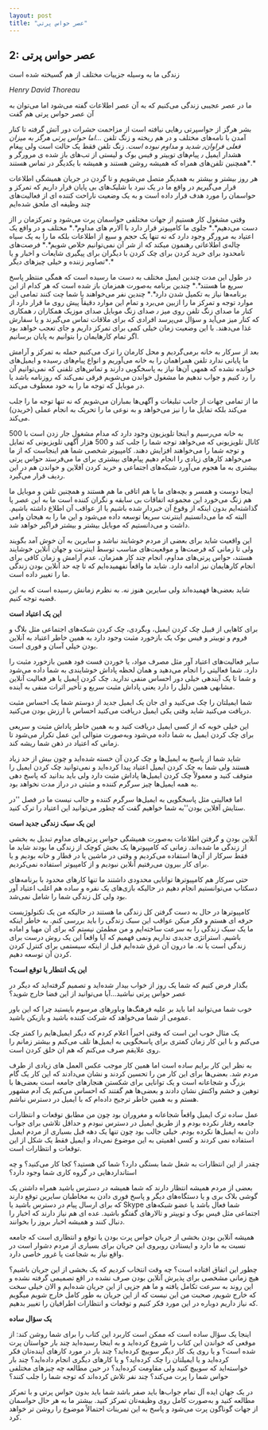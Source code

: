```yaml
---
layout: post
title: "عصر حواس پرتي"
---
```

2: عصر حواس پرتی
----------------

زندگی ما به وسیله جزییات مختلف از هم گسیخته شده است

*Henry David Thoreau*

ما در عصر عجیبی زندگی می‌کنیم که به آن عصر اطلاعات گفته می‌شود اما
می‌توان به آن عصر حواس پرتی هم گفت

بشر هرگز از حواسپرتی رهایی نیافته است از مزاحمت حشرات دور آتش گرفته تا
کنار آمدن با نامه‌های مختلف و در هم ریخته و زنگ تلفن *...*اما حواس پرتی
هرگز به میزان فعلی فراوان٫ شدید و مداوم نبوده است*.* زنگ تلفن فقط یک
حالت است ولی پیغام هشدار ایمیل ٫ پیام‌های توییتر و فیس بوک و لیستی از
تب‌های باز شده ی مرورگر و همچنین تلفن‌های همراه که همیشه روشن هستند و
همیشه با یکدیگر در تماس هستند*.*

هر روز بیشتر و بیشتر به همدیگر متصل می‌شویم و تا گردن در جریان همیشگی
اطلاعات قرار می‌گیریم در واقع ما در یک نبرد با شلیک‌های بی پایان قرار
داریم که تمرکز و حواسمان را مورد هدف قرار داده است و به یک وضعیت ناراحت
کننده ای از فعالیت‌های چند وظیفه ای ملحق شده‌ایم

وقتی مشغول کار هستیم از جهات مختلفی حواسمان پرت می‌شود و تمرکزمان ر ااز
دست می‌دهیم*.* جلوی ما کامپیوتر قرار دارد با آلارم های مداوم*.* مختلف و
در واقع یک اعتیاد به مرورگر وجود دارد که نه تنها یک حجم و سیع از اطلاعات
بلکه ما را به یک سیاه چاله‌ی اطلاعاتی رهنمون میکند که از شر آن
نمی‌توانیم خلاص شویم*.* فرصت‌های نامحدود برای خرید کردن برای چک کردن با
دیگران برای پیگیری شایعات و اخبار و یا تصاویر زننده و خیلی چیزهای
دیگر*.*

در طول این مدت چندین ایمیل مختلف به دست ما رسیده است که همگی منتظر پاسخ
سریع ما هستند*.* چندین برنامه به‌صورت همزمان باز شده است که هر کدام از
این برنامه‌ها نیاز به تکمیل شدن دارد*.* چندین نفر می‌خواهند با شما چت
کنند تمامی این موارد توجه و تمرکز ما را ازبین می‌برد و تمام این موارد
دقیقاً پیش روی ما قرار دارد از کنار ما صدای زنگ تلفن روی میز ٫ صدای زنگ
موبایل صدای موزیک همکاران ٫ همکاری که کنار میز می‌آید و سؤال می‌پرسد
افرادی که برای ملاقات تماس می‌گیرند و یا سفارش غذا می‌دهند. با این وضعیت
زمان خیلی کمی برای تمرکز داریم و جای تعجب خواهد بود اگر تمام کارهایمان
را بتوانیم به پایان برسانیم.

بعد از سرکار به خانه برمی‌گردیم و محل کارمان را ترک می‌کنیم حمله به
تمرکز و آرامش ما پایانی ندارد تلفن همراهمان را به خانه می‌آوریم و انواع
پیام‌های رسیده و ایمیل‌های خوانده نشده که همهی آن‌ها نیاز به پاسخگویی
دارند و تماس‌های تلفنی که نمی‌توانیم آن را رد کنیم و جواب ندهیم ما مشغول
خواندن می‌شویم فرقی نمی‌کند که روزنامه باشد یا در موبایل که توجه ما را
به خود معطوف می‌کند.

ما از تمامی جهات از جانب تبلیغات و آگهی‌ها بمباران می‌شویم که نه تنها
توجه ما را جلب می‌کند بلکه تمایل ما را نیز می‌خواهد و به نوعی ما را
تحریک به انجام عملی (خریدن) می‌کند.

به خانه می‌رسیم و اینجا تلویزیون وجود دارد که مدام مشغول جار زدن است با
500 کانال تلویزیونی که می‌خواهد توجه شما را جلب کند و 500 هزار آگهی
تلویزیونی که تمایل و توجه شما را می‌خواهند افزایش دهند. کامپیوتر شخصی
شما هم اینجاست که از ما می‌خواهد کارهای زیادی را انجام دهیم پیام‌های
بیشتری برای ما می‌فرستد حواس پرتی بیشتری به ما هجوم می‌آورد شبکه‌های
اجتماعی و خرید کردن آفلاین و خواندن هم در این ردیف قرار می‌گیرد.

اینجا دوست و همسر و بچه‌های ما یا هم اتاقی ما هم هستند و همچنین تلفن و
موبایل ما هم زنگ می‌خورد این مجموعه اتفاقات بی سابقه و نگران کننده است
ما به این عصر پا گذاشته‌ایم بدون اینکه از وقوع آن خبردار شده باشیم یا از
عواقب آن اطلاع داشته باشیم. البته که ما می‌دانستیم اینترنت سریعاً توسعه
داده می‌شود و این ما را به هیجان وامی داشت و می‌دانستیم که موبایل بیشتر
و بیشتر فراگیر خواهد شد.

این واقعیت شاید برای بعضی از مردم خوشایند نباشد و سایرین به آن خوش آمد
بگویند ولی تا زمانی که فرصت‌ها و موقعیت‌های مناسب توسط اینترنت و جهان
آنلاین خوشایند هستند، حواس پرتی‌های مداوم، انجام چند کار همزمان، عدم
آرامش و زمان کافی برای انجام کارهایمان نیز ادامه دارد. شاید ما واقعاً
نفهمیده‌ایم که تا چه حد آنلاین بودن زندگی ما را تغییر داده است.

شاید بعضی‌ها فهمیده‌اند ولی سایرین هنوز نه. به نظرم زمانش رسیده است که
به این قضیه توجه کنیم.

**این یک اعتیاد است**

برای کاهایی از قبیل چک کردن ایمیل، وبگردی، چک کردن شبکه‌های اجتماعی مثل
بلاگ و فروم و توییتر و فیس بوک یک بازخورد مثبت وجود دارد به همین خاطر
اعتیاد به آنلاین بودن خیلی آسان و فوری است.

سایر فعالیت‌های اعتیاد آور مثل مصرف مواد، یا خوردن فست فود همین بازخورد
مثبت را دارد. شما فعالیتی را انجام می‌دهید و همان لحظه پاداش خوشایندی به
شما داده می‌شود و شما تا یک آیندهی خیلی دور احساس منفی ندارید. چک کردن
ایمیل یا هر فعالیت آنلاین مشابهی همین دلیل را دارد یعنی پاداش مثبت سریع
و تأخیر اثرات منفی به آینده.

شما ایمیلتان را چک می‌کنید و ای جان یک ایمیل جدید از دوستم شما یک احساس
مثبت دریافت می‌کنید شاید وقتی یکی ایمیل دریافت می‌کنید احساس با ارزش
بودن می‌کنید.

این خیلی خوبه که از کسی ایمیل دریافت کنید و به همین خاطر پاداش مثبت و
سریعی برای چک کردن ایمیل به شما داده می‌شود وبه‌صورت متوالی این عمل
تکرار می‌شود تا زمانی که اعتیاد در ذهن شما ریشه کند.

شاید شما از پاسخ به ایمیل‌ها و چک کردن آن خسته شده‌اید و چون بیش از حد
زیاد هستند ولی شما به چک کردن ایمیل اعتیاد پیدا کرده‌اید و نمی‌توانید چک
کردن ایمیل را متوقف کنید و معمولاً چک کردن ایمیل‌ها پاداش مثبت دارد ولی
باید بدانید که پاسخ دهی به همه ایمیل‌ها چیز سرگرم کننده و مثبتی در دراز
مدت نخواهد بود.

اما فعالیتی مثل پاسخگویی به ایمیل‌ها سرگرم کننده و جالب نیست ما در فصل
''در ستایش آفلاین بودن''به شما خواهیم گفت که چطور می‌توانید این اعتیاد
را ترک کنید.

**این یک سبک زندگی جدید است**

آنلاین بودن و گرفتن اطلاعات به‌صورت همیشگی حواس پرتی‌های مداوم تبدیل به
بخشی از زندگی ما شده‌اند. زمانی که کامپیوترها یک بخش کوچک از زندگی ما
بودند شاید ما فقط سرکار از آن‌ها استفاده می‌کردیم و وقتی در ماشین یا در
قطار و خانه بودیم و یا برای کار بیرون می‌رفتیم آنلاین نبودیم و از
کامپیوتر استفاده نمی‌کردیم.

حتی سرکار هم کامپیوترها توانایی محدودی داشتند ما تنها کارهای محدود با
برنامه‌های دسکتاپ می‌توانستیم انجام دهیم در حالیکه بازی‌های یک نفره و
ساده هم اغلب اعتیاد آور بود ولی کل زندگی شما را شامل نمی‌شد.

کامپیوترها در حال به دست گرفتن کل زندگی ما هستند در حالیکه من یک
تکنولوژیست حرفه ای هستم و فکر میکن عواقب این سبک زندگی را باید بررسی
کنم. به خاطر اینکه ما یک سبک زندگی را به سرعت ساخته‌ایم و من مطمئن نیستم
که برای آن مهیا و اماده باشیم. استراتژی جدیدی نداریم ونمی فهمیم که آیا
واقعاً این یک روش درست برای زندگی است یا نه. ما درون آن غرق شده‌ایم قبل
از اینکه سیستمی برای کنترل کردن کردن آن توسعه دهیم.

**این یک انتطار یا توقع است؟**

بگذار فرض کنیم که شما یک روز از خواب بیدار شده‌اید و تصمیم گرفته‌اید که
دیگر در عصر حواس پرتی نباشید...آیا می‌توانید از این فضا خارج شوید؟

خوب شما می‌توانید اما باید بر علیه فرهنگ‌ها وباورهای مرسوم بایستید چرا
که این باور عمومی از شما می‌خواهد که شرکت کننده باشید و بازیکن باشید.

یک مثال خوب این است که وقتی اخیراً اعلام کردم که دیگر ایمیل‌هایم را کمتر
چک می‌کنم و با این کار زمان کمتری برای پاسخگویی به ایمیل‌ها تلف می‌کنم و
بیشتر زمانم را روی علایقم صرف می‌کنم که هم ان خلق کردن است.

به نظر این کار برایم ساده است اما همین کار موجب عکس العمل های زیادی از
طرف مردم شد. بعضی‌ها برای این کار من را تحسین کردند و نشان می‌دادند که
این کار یک گام بزرگ و شجاعانه است و یک توانایی برای شکستن هنجارهای جامعه
است بعضی‌ها با توهین و خشم واکنش نشان دادند و بعضی‌ها هم گفتند که احساس
می‌کنم یک آدم مشهور هستم و به همین خاطر ترجیح داده‌ام که با ایمیل در
دسترس نباشم.

عمل ساده ترک ایمیل واقعاً شجاعانه و مغروران بود چون من مطابق توقعات و
انتظارات جامعه رفتار نکرده بودم و از طریق ایمیل در دسترس نبودم و حداقل
تلاشی برای جواب دادن به ایمیل‌ها نکرده بودم. خیلی جالب بود چون تنها یک
دهه قبل بسیاری از مردم ایمیل استفاده نمی کردند و کسی اهمیتی به این موضوع
نمی‌داد و ایمیل فقط یک شکل از این توقعات و انتظارات است.

چقدر از این انتظارات به شغل شما بستگی دارد؟ شما کی هستید؟ کجا کار
می‌کنید؟ و چه استانداردهایی در گروه کاری شما وجود دارد؟

بعضی از مردم همیشه انتظار دارند که شما همیشه در دسترس باشید همراه داشتن
یک گوشی بلاک بری و یا دستگاه‌های دیگر و پاسخ فوری دادن به مخاطبان سایرین
توقع دارند که برای ارسال پیام در دسترس باشید یا Skype شما فعال باشد یا
عضو شبکه‌های اجتماعی مثل فیس بوک و توییتر و تالارهای گفتگو باشید. عده ای
هم نیاز دارند که اخبار را دنبال کنند و همیشه اخبار بروز را بخوانند.

همیشه آنلاین بودن بخشی از جریان حواس پرت بودن یا توقع و انتظاری است که
جامعه نسبت به ما دارد و ایستادن روبروی این جریان برای بسیاری از مردم
دشوار است در واقع نیاز به شجاعت یا غرور خاصی دارد.

چطور این اتفاق افتاده است؟ چه وقت انتخاب کردیم که یک بخشی از این جریان
باشیم؟ هیچ زمانی مشخصی برای پذیرش آنلاین بودن صرف نشده در اقع تصمیمی
گرفته نشده و این روند به سرعت تکامل یافته و ما هم جزیی از این جریان
شده‌ایم و الان خیلی سخت که خارج شویم٫ صحبت من این نیست که از این جریان
به طور کامل خارج شویم میگویم که نیاز داریم دوباره در این مورد فکر کنیم و
توقعات و انتظارات اطرافیان را تغییر بدهیم.

**یک سؤال ساده**

اینجا یک سؤال ساده است که ممکن است کاربرد این کتاب را برای شما روشن کند:
از موقعی که خواندن این کتاب را شروع کرده‌اید و به اینجا رسیده‌اید چند
بار حواستان پرت شده است؟ و یا روی یک کار دیگر سوییچ کرده‌اید؟ چند بار در
مورد کارهای آینده‌تان فکر کرده‌اید و یا ایمیلتان را چک کرده‌اید؟ و یا
کارهای دیگری انجام داده‌اید؟ چند بار خواسته‌اید که سوییچ کنید ولی مقاومت
کرده‌اید؟ در حین مطالعه چه چیزهای مختلفی حواس شما را پرت می‌کند؟ چند نفر
تلاش کرده‌اند که توجه شما را جلب کنند؟

در یک جهان ایده آل تمام جواب‌ها باید صفر باشد شما باید بدون حواس پرتی و
با تمرکز مطالعه کنید و به‌صورت کامل روی وظیفه‌تان تمرکز کنید. بیشتر ما
به هر حال حواسمان از جهات گوناگون پرت می‌شود و پاسخ به این تمرینات
احتمالاً موضوع را روشن تر خواهد کرد.
